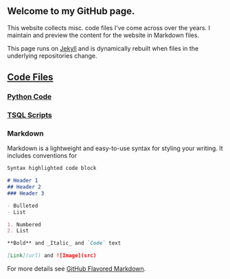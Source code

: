 ## Welcome to my GitHub page.

This website collects misc. code files I've come across over the years.  I maintain and preview the content for the website in Markdown files.

This page runs on [Jekyll](https://jekyllrb.com/) and is dynamically rebuilt when files in the underlying repositories change.

## [Code Files](https://github.com/joshuakevinjones/Code_Files)
### [Python Code](https://github.com/joshuakevinjones/Code_Files/tree/master/Python_Scripts)
### [TSQL Scripts](https://github.com/joshuakevinjones/Code_Files/tree/master/SQL_Scripts)

### Markdown

Markdown is a lightweight and easy-to-use syntax for styling your writing. It includes conventions for

```markdown
Syntax highlighted code block

# Header 1
## Header 2
### Header 3

- Bulleted
- List

1. Numbered
2. List

**Bold** and _Italic_ and `Code` text

[Link](url) and ![Image](src)
```

For more details see [GitHub Flavored Markdown](https://guides.github.com/features/mastering-markdown/).
